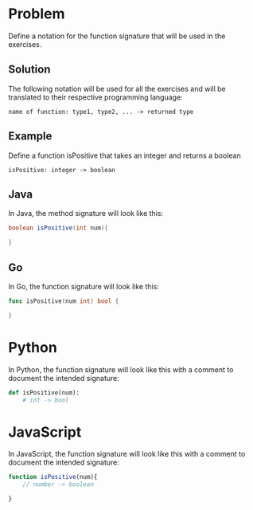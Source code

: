 # Problem

Define a notation for the function signature that will be used in the exercises.  

## Solution
The following notation will be used for all the exercises and will be translated to their respective programming language:

```
name of function: type1, type2, ... -> returned type
```

## Example
Define a function isPositive that takes an integer and returns a boolean

```
isPositive: integer -> boolean
```

## Java
In Java, the method signature will look like this:

```java
boolean isPositive(int num){

}
```

## Go
In Go, the function signature will look like this:

```go
func isPositive(num int) bool {

}
```

# Python
In Python, the function signature will look like this with a comment to document the intended signature:

```python
def isPositive(num):
    # int -> bool
```

# JavaScript
In JavaScript, the function signature will look like this with a comment to document the intended signature:

```javascript runnable
function isPositive(num){
    // number -> boolean

}
```
